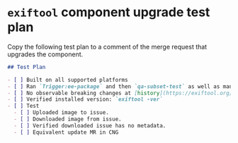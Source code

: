 # `exiftool` component upgrade test plan 

Copy the following test plan to a comment of the merge request that upgrades the component.

```markdown
## Test Plan

- [ ] Built on all supported platforms
- [ ] Ran `Trigger:ee-package` and then `qa-subset-test` as well as manual `qa-remaining-test-manual` CI jobs on `gitlab.com`.
- [ ] No observable breaking changes at [history](https://exiftool.org/history.html).
- [ ] Verified installed version: `exiftool -ver`
- [ ] Test
  - [ ] Uploaded image to issue.
  - [ ] Downloaded image from issue.
  - [ ] Verified downloaded issue has no metadata.
  - [ ] Equivalent update MR in CNG
```
